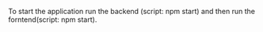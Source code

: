 To start the application run the backend (script: npm start) and then run the forntend(script: npm start).
